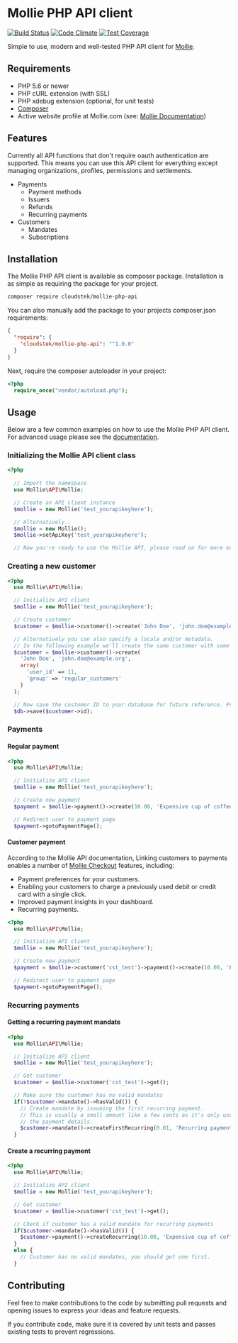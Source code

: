 # Mollie PHP API client

[![Build Status](https://travis-ci.org/Cloudstek/mollie-php-api.svg?branch=master)](https://travis-ci.org/Cloudstek/mollie-php-api) [![Code Climate](https://codeclimate.com/github/Cloudstek/mollie-api-php/badges/gpa.svg)](https://codeclimate.com/github/Cloudstek/mollie-api-php) [![Test Coverage](https://codeclimate.com/github/Cloudstek/mollie-api-php/badges/coverage.svg)](https://codeclimate.com/github/Cloudstek/mollie-api-php/coverage)

Simple to use, modern and well-tested PHP API client for [Mollie](https://www.mollie.com/nl/docs/overview).

## Requirements

* PHP 5.6 or newer
* PHP cURL extension (with SSL)
* PHP xdebug extension (optional, for unit tests)
* [Composer](https://getcomposer.org)
* Active website profile at Mollie.com (see: [Mollie Documentation](https://www.mollie.com/en/docs/authentication))

## Features

Currently all API functions that don't require oauth authentication are supported. This means you can use this API client for everything except managing organizations, profiles, permissions and settlements.

* Payments
  * Payment methods
  * Issuers
  * Refunds
  * Recurring payments
* Customers
  * Mandates
  * Subscriptions

## Installation

The Mollie PHP API client is available as composer package. Installation is as simple as requiring the package for your project.

```sh
composer require cloudstek/mollie-php-api
```

You can also manually add the package to your projects composer.json requirements:

```json
{
  "require": {
    "cloudstek/mollie-php-api": "^1.0.0"
  }
}
```

Next, require the composer autoloader in your project:

```php
<?php
  require_once("vendor/autoload.php");
```

## Usage

Below are a few common examples on how to use the Mollie PHP API client. For advanced usage please see the [documentation](https://mollie-php-api.github.com/docs).

### Initializing the Mollie API client class

```php
<?php
  
  // Import the namespace
  use Mollie\API\Mollie;

  // Create an API client instance
  $mollie = new Mollie('test_yourapikeyhere');

  // Alternatively..
  $mollie = new Mollie();
  $mollie->setApiKey('test_yourapikeyhere');

  // Now you're ready to use the Mollie API, please read on for more examples.
```

### Creating a new customer

```php
<?php
  use Mollie\API\Mollie;

  // Initialize API client
  $mollie = new Mollie('test_yourapikeyhere');

  // Create customer
  $customer = $mollie->customer()->create('John Doe', 'john.doe@example.org');

  // Alternatively you can also specify a locale and/or metadata.
  // In the following example we'll create the same customer with some metadata
  $customer = $mollie->customer()->create(
    'John Doe', 'john.doe@example.org', 
    array(
      'user_id' => 11, 
      'group' => 'regular_customers'
    )
  );

  // Now save the customer ID to your database for future reference. Pseudo code:
  $db->save($customer->id);
```

### Payments

#### Regular payment

```php
<?php
  use Mollie\API\Mollie;

  // Initialize API client
  $mollie = new Mollie('test_yourapikeyhere');

  // Create new payment
  $payment = $mollie->payment()->create(10.00, 'Expensive cup of coffee', 'https://example.org/order/101');

  // Redirect user to payment page
  $payment->gotoPaymentPage();
```

#### Customer payment

According to the Mollie API documentation, Linking customers to payments enables a number of [Mollie Checkout](https://www.mollie.com/nl/checkout) features, including:

- Payment preferences for your customers.
- Enabling your customers to charge a previously used debit or credit card with a single click.
- Improved payment insights in your dashboard.
- Recurring payments.

```php
<?php
  use Mollie\API\Mollie;

  // Initialize API client
  $mollie = new Mollie('test_yourapikeyhere');

  // Create new payment
  $payment = $mollie->customer('cst_test')->payment()->create(10.00, 'Expensive cup of coffee', 'https://example.org/order/101');

  // Redirect user to payment page
  $payment->gotoPaymentPage();
```
### Recurring payments

#### Getting a recurring payment mandate

```php
<?php
  use Mollie\API\Mollie;

  // Initialize API client
  $mollie = new Mollie('test_yourapikeyhere');

  // Get customer
  $customer = $mollie->customer('cst_test')->get();

  // Make sure the customer has no valid mandates
  if(!$customer->mandate()->hasValid()) {
    // Create mandate by issueing the first recurring payment. 
    // This is usually a small amount like a few cents as it's only used to confirm 
    // the payment details.
    $customer->mandate()->createFirstRecurring(0.01, 'Recurring payment mandate confirmation', 'https://example.org/account');
  }
```

#### Create a recurring payment

```php
<?php
  use Mollie\API\Mollie;

  // Initialize API client
  $mollie = new Mollie('test_yourapikeyhere');

  // Get customer
  $customer = $mollie->customer('cst_test')->get();

  // Check if customer has a valid mandate for recurring payments
  if($customer->mandate()->hasValid()) {
    $customer->payment()->createRecurring(10.00, 'Expensive cup of coffee');
  }
  else {
    // Customer has no valid mandates, you should get one first.
  }
```

## Contributing

Feel free to make contributions to the code by submitting pull requests and opening issues to express your ideas and feature requests.

If you contribute code, make sure it is covered by unit tests and passes existing tests to prevent regressions.